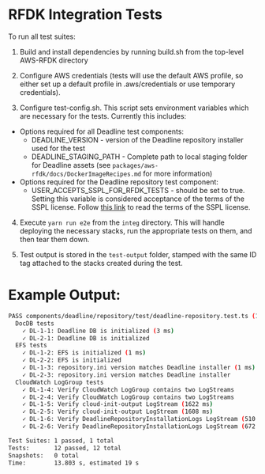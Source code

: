 # RFDK Integration Tests

To run all test suites:

1. Build and install dependencies by running build.sh from the top-level AWS-RFDK directory

2. Configure AWS credentials (tests will use the default AWS profile, so either set up a default profile in .aws/credentials or use temporary credentials).

3. Configure test-config.sh. This script sets environment variables which are necessary for the tests. Currently this includes:
  * Options required for all Deadline test components:
    * DEADLINE_VERSION - version of the Deadline repository installer used for the test
    * DEADLINE_STAGING_PATH - Complete path to local staging folder for Deadline assets (see `packages/aws-rfdk/docs/DockerImageRecipes.md` for more information)
  * Options required for the Deadline repository test component:
    * USER_ACCEPTS_SSPL_FOR_RFDK_TESTS - should be set to true. Setting this variable is considered acceptance of the terms of the SSPL license. Follow [this link](https://www.mongodb.com/licensing/server-side-public-license) to read the terms of the SSPL license.  

4. Execute `yarn run e2e` from the `integ` directory. This will handle deploying the necessary stacks, run the appropriate tests on them, and then tear them down.

5. Test output is stored in the `test-output` folder, stamped with the same ID tag attached to the stacks created during the test.

# Example Output:

```bash
PASS components/deadline/repository/test/deadline-repository.test.ts (13.218 s)
  DocDB tests
    ✓ DL-1-1: Deadline DB is initialized (3 ms)
    ✓ DL-2-1: Deadline DB is initialized
  EFS tests
    ✓ DL-1-2: EFS is initialized (1 ms)
    ✓ DL-2-2: EFS is initialized
    ✓ DL-1-3: repository.ini version matches Deadline installer (1 ms)
    ✓ DL-2-3: repository.ini version matches Deadline installer
  CloudWatch LogGroup tests
    ✓ DL-1-4: Verify CloudWatch LogGroup contains two LogStreams
    ✓ DL-2-4: Verify CloudWatch LogGroup contains two LogStreams
    ✓ DL-1-5: Verify cloud-init-output LogStream (1622 ms)
    ✓ DL-2-5: Verify cloud-init-output LogStream (1608 ms)
    ✓ DL-1-6: Verify DeadlineRepositoryInstallationLogs LogStream (510 ms)
    ✓ DL-2-6: Verify DeadlineRepositoryInstallationLogs LogStream (672 ms)

Test Suites: 1 passed, 1 total
Tests:       12 passed, 12 total
Snapshots:   0 total
Time:        13.803 s, estimated 19 s
```